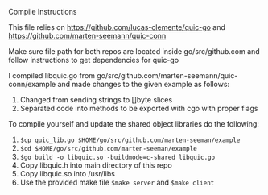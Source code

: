 Compile Instructions

This file relies on https://github.com/lucas-clemente/quic-go and https://github.com/marten-seemann/quic-conn

Make sure file path for both repos are located inside go/src/github.com and follow instructions to get dependencies for quic-go

I compiled libquic.go from go/src/github.com/marten-seemann/quic-conn/example and made changes to the given example as follows:

1. Changed from sending strings to []byte slices
2. Separated code into methods to be exported with cgo with proper flags

To compile yourself and update the shared object libraries do the following:

1. `$cp quic_lib.go $HOME/go/src/github.com/marten-seeman/example`
2. `$cd $HOME/go/src/github.com/marten-seeman/example`
3. `$go build -o libquic.so -buildmode=c-shared libquic.go`
4. Copy libquic.h into main directory of this repo
5. Copy libquic.so into /usr/libs
5. Use the provided make file `$make server` and `$make client`
